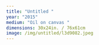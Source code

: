 ```yaml
---
title: "Untitled "
year: "2015"
medium: "Oil on canvas "
dimensions: 30x24in. / 76x61cm
image: /img/untitled/l3d9082.jpeg
---
```




